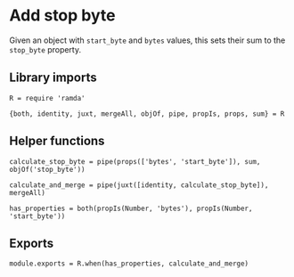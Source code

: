 # Add stop byte

Given an object with `start_byte` and `bytes` values, this sets their sum to the `stop_byte` property.


## Library imports

	R = require 'ramda'

	{both, identity, juxt, mergeAll, objOf, pipe, propIs, props, sum} = R


## Helper functions

	calculate_stop_byte = pipe(props(['bytes', 'start_byte']), sum, objOf('stop_byte'))

	calculate_and_merge = pipe(juxt([identity, calculate_stop_byte]), mergeAll)

	has_properties = both(propIs(Number, 'bytes'), propIs(Number, 'start_byte'))


## Exports

	module.exports = R.when(has_properties, calculate_and_merge)
